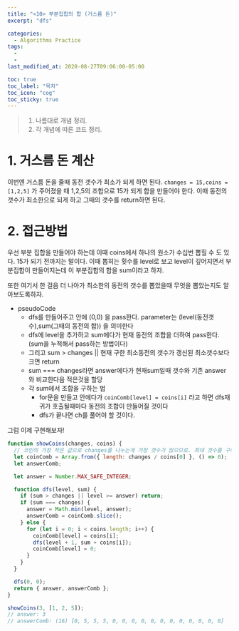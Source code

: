 ```yaml
---
title: "<10> 부분집합의 합 (거스름 돈)"
excerpt: "dfs"

categories:
  - Algorithms Practice
tags:
  -
  -
last_modified_at: 2020-08-27T09:06:00-05:00

toc: true
toc_label: "목차"
toc_icon: "cog"
toc_sticky: true
---
```


> 1. 나름대로 개념 정리.
> 2. 각 개념에 따른 코드 정리.

# 1. 거스름 돈 계산

이번엔 거스름 돈을 줄때 동전 갯수가 최소가 되게 하면 된다. `changes = 15,coins = [1,2,5]` 가 주어졌을 때 1,2,5의 조합으로 15가 되게 합을 만들어야 한다. 이때 동전의 갯수가 최소한으로 되게 하고 그때의 갯수를 return하면 된다.

# 2. 접근방법

우선 부분 집합을 만들어야 하는데 이때 coins에서 하나의 원소가 수십번 뽑힐 수 도 있다. 15가 되기 전까지는 말이다.
이때 뽑히는 횟수를 level로 보고 level이 깊어지면서 부분집합이 만들어지는데 이 부분집합의 합을 sum이라고 하자.

또한 여기서 한 걸음 더 나아가 최소한의 동전의 갯수를 뽑았을때 무엇을 뽑았는지도 알아보도록하자.

- pseudoCode
  - dfs를 만들어주고 안에 (0,0) 을 pass한다. parameter는 (level(동전갯수),sum(그때의 동전의 합)) 을 의미한다
  - dfs에 level을 추가하고 sum에다가 현재 동전의 조합을 더하여 pass한다.(sum을 누적해서 pass하는 방법이다)
  - 그리고 sum > changes || 현재 구한 최소동전의 갯수가 갱신된 최소갯수보다 크면 return
  - sum === changes라면 answer에다가 현재sum일때 갯수와 기존 answer와 비교한다음 적은것을 할당
  - 각 sum에서 조합을 구하는 법
    - for문을 만들고 안에다가 `coinComb[level] = coins[i]` 라고 하면 dfs재귀가 호출될때마다 동전의 조합이 만들어질 것이다
    - dfs가 끝나면 ch를 풀어야 할 것이다.

그럼 이제 구현해보자!

```javascript
function showCoins(changes, coins) {
  // 코인의 가장 작은 값으로 changes를 나누는게 가장 갯수가 많으므로. 최대 갯수를 구해주는 과정
  let coinComb = Array.from({ length: changes / coins[0] }, () => 0);
  let answerComb;

  let answer = Number.MAX_SAFE_INTEGER;

  function dfs(level, sum) {
    if (sum > changes || level >= answer) return;
    if (sum === changes) {
      answer = Math.min(level, answer);
      answerComb = coinComb.slice();
    } else {
      for (let i = 0; i < coins.length; i++) {
        coinComb[level] = coins[i];
        dfs(level + 1, sum + coins[i]);
        coinComb[level] = 0;
      }
    }
  }

  dfs(0, 0);
  return { answer, answerComb };
}

showCoins(3, [1, 2, 5]);
// answer: 3
// answerComb: (16) [0, 5, 5, 5, 0, 0, 0, 0, 0, 0, 0, 0, 0, 0, 0, 0]
```
